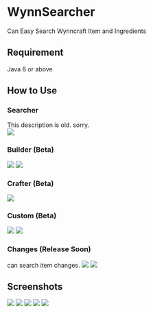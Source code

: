 # WynnSearcher
Can Easy Search Wynncraft Item and Ingredients

## Requirement
Java 8 or above

## How to Use
### Searcher
This description is old. sorry.  
![](readme_pictures/how_to_use.png)

### Builder (Beta)
![](readme_pictures/how_to_use_2_1.png)
![](readme_pictures/how_to_use_2_2.png)

### Crafter (Beta)
![](readme_pictures/how_to_use_3.png)

### Custom (Beta)
![](readme_pictures/how_to_use_4_1.png)
![](readme_pictures/how_to_use_4_2.png)

### Changes (Release Soon)
can search item changes.
![](readme_pictures/how_to_use_5_1.png)
![](readme_pictures/how_to_use_5_2.png)

## Screenshots
![](readme_pictures/search_1.png)
![](readme_pictures/search_2.png)
![](readme_pictures/search_3.png)
![](readme_pictures/search_4.png)
![](readme_pictures/search_5.png)
